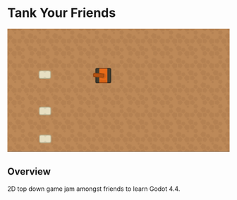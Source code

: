 # Tank Your Friends

![screenshots/game_example.PNG](https://github.com/JustinBraben/TankYourFriends/blob/main/screenshots/game_example.PNG)

## Overview

2D top down game jam amongst friends to learn Godot 4.4.